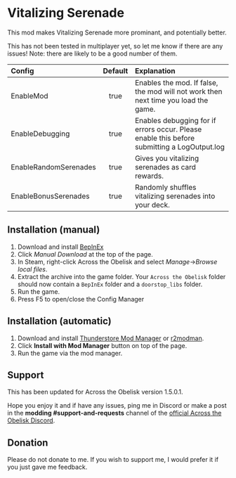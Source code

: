 # Vitalizing Serenade

This mod makes Vitalizing Serenade more prominant, and potentially better.

This has not been tested in multiplayer yet, so let me know if there are any issues! Note: there are likely to be a good number of them.

| Config                | Default | Explanation                                                                                 |
| :-------------------- | :-----: | :------------------------------------------------------------------------------------------ |
| EnableMod             |  true   | Enables the mod. If false, the mod will not work then next time you load the game.          |
| EnableDebugging       |  true   | Enables debugging for if errors occur. Please enable this before submitting a LogOutput.log |
| EnableRandomSerenades |  true   | Gives you vitalizing serenades as card rewards.                                             |
| EnableBonusSerenades  |  true   | Randomly shuffles vitalizing serenades into your deck.                                      |

## Installation (manual)

1. Download and install [BepInEx](https://thunderstore.io/c/across-the-obelisk/p/BepInEx/BepInExPack_AcrossTheObelisk/)
2. Click _Manual Download_ at the top of the page.
3. In Steam, right-click Across the Obelisk and select _Manage_->_Browse local files_.
4. Extract the archive into the game folder. Your `Across the Obelisk` folder should now contain a `BepInEx` folder and a `doorstop_libs` folder.
5. Run the game.
6. Press F5 to open/close the Config Manager

## Installation (automatic)

1. Download and install [Thunderstore Mod Manager](https://www.overwolf.com/app/Thunderstore-Thunderstore_Mod_Manager) or [r2modman](https://across-the-obelisk.thunderstore.io/package/ebkr/r2modman/).
2. Click **Install with Mod Manager** button on top of the page.
3. Run the game via the mod manager.

## Support

This has been updated for Across the Obelisk version 1.5.0.1.

Hope you enjoy it and if have any issues, ping me in Discord or make a post in the **modding #support-and-requests** channel of the [official Across the Obelisk Discord](https://discord.gg/across-the-obelisk-679706811108163701).

## Donation

Please do not donate to me. If you wish to support me, I would prefer it if you just gave me feedback.
